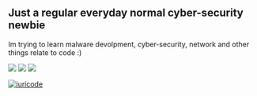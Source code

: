 ## Just a regular everyday normal cyber-security newbie

Im trying to learn malware devolpment, cyber-security, network and other things relate to code :)

<img src="https://img.shields.io/badge/C-00599C?style=for-the-badge&logo=c&logoColor=white" /> <img src="https://img.shields.io/badge/Python-14354C?style=for-the-badge&logo=python&logoColor=white"/> <img src="https://img.shields.io/badge/Shell_Script-121011?style=for-the-badge&logo=gnu-bash&logoColor=white"/>

[![iuricode](https://github-readme-stats.vercel.app/api?username=EthnSchwartz&theme=dark)](https://github.com/anuraghazra/github-readme-stats)
